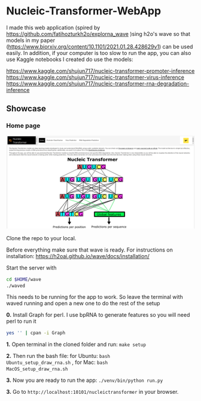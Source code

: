 # Nucleic-Transformer-WebApp



I made this web application (spired by https://github.com/fatihozturkh2o/explorna_wave
)sing h2o's wave so that models in my paper (https://www.biorxiv.org/content/10.1101/2021.01.28.428629v1) can be used easily. In addition, if your computer is too slow to run the app, you can also use Kaggle notebooks I created do use the models:

https://www.kaggle.com/shujun717/nucleic-transformer-promoter-inference
https://www.kaggle.com/shujun717/nucleic-transformer-virus-inference
https://www.kaggle.com/shujun717/nucleic-transformer-rna-degradation-inference

## Showcase

### Home page
![home_page](https://github.com/Shujun-He/Nucleic-Transformer-WebApp/blob/main/files/home_page.png)





Clone the repo to your local.

Before everything make sure that wave is ready. 
For instructions on installation: https://h2oai.github.io/wave/docs/installation/ 

Start the server with

```bash
cd $HOME/wave
./waved
```

This needs to be running for the app to work. So leave the terminal with waved running and open a new one to do the rest of the setup

**0.** Install Graph for perl. I use bpRNA to generate features so you will need perl to run it

```bash
yes '' | cpan -i Graph
```

**1.** Open terminal in the cloned folder and run: <code>make setup</code>

**2.** Then run the bash file: for Ubuntu: <code>bash Ubuntu_setup_draw_rna.sh</code> , for Mac: <code>bash MacOS_setup_draw_rna.sh</code>

**3.** Now you are ready to run the app: <code>./venv/bin/python run.py</code>   

**3.** Go to <code>http://localhost:10101/nucleictransformer</code> in your browser.
